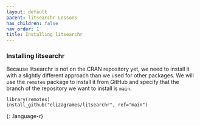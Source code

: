 ```yaml
---
layout: default
parent: litsearchr Lessons
has_children: false
nav_order: 1
title: Installing litsearchr
---
```


### Installing litsearchr
Because litsearchr is not on the CRAN repository yet, we need to install it with a slightly different approach than we used for other packages. We will use the `remotes` package to install it from GitHub and specify that the branch of the repository we want to install is `main`.

~~~
library(remotes)
install_github("elizagrames/litsearchr", ref="main")
~~~
{: .language-r}
